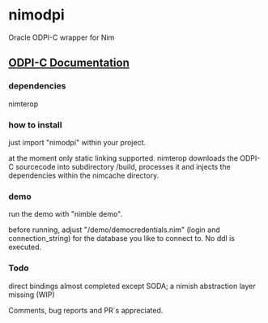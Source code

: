 # nimodpi
Oracle ODPI-C wrapper for Nim

## [ODPI-C Documentation](https://oracle.github.io/odpi/)
 
### dependencies
nimterop 

### how to install
just import "nimodpi" within your project. 

at the moment only static linking supported.
nimterop downloads the ODPI-C sourcecode into subdirectory /build, 
processes it and injects the dependencies within the nimcache directory.

### demo
run the demo with "nimble demo".

before running, adjust  "/demo/democredentials.nim" (login and connection_string) 
for the database you like to connect to. No ddl is executed. 

### Todo
direct bindings almost completed except SODA; a nimish abstraction layer missing (WIP)

Comments, bug reports and PR´s appreciated.
